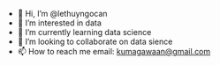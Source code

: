 - 👋 Hi, I’m @lethuyngocan
- 👀 I’m interested in data 
- 🌱 I’m currently learning data science
- 💞️ I’m looking to collaborate on data sience
- 📫 How to reach me email: kumagawaan@gmail.com

<!---
lethuyngocan/lethuyngocan is a ✨ special ✨ repository because its `README.md` (this file) appears on your GitHub profile.
You can click the Preview link to take a look at your changes.
--->
